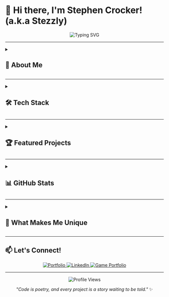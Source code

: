 # 👋 Hi there, I'm Stephen Crocker! (a.k.a Stezzly)


<div align="center">
  <img src="https://readme-typing-svg.herokuapp.com?font=Fira+Code&weight=500&size=28&pause=1000&color=4F46E5&center=true&vCenter=true&width=435&lines=Full-Stack+Developer;Game+Developer;Cloud+Architect;AI+Enthusiast" alt="Typing SVG" />
</div>

---

<details>
<summary><h2>🚀 About Me</h2></summary>

I'm a passionate **Full-Stack Developer** with a unique blend of technical expertise and creative problem-solving skills. Currently pursuing my **Bachelor of Computer Science**, I specialize in building innovative web applications, cross-platform mobile apps, and engaging games.

### 🎯 What I Do
- **Full-Stack Development** with modern technologies (React, Node.js, Python)
- **Mobile App Development** using Flutter and React Native
- **Game Development** with Unity (C#) and Blender
- **Cloud Architecture** on AWS with multiple certifications
- **AI Integration** and machine learning applications

</details>

---

<details>
<summary><h2>🛠️ Tech Stack</h2></summary>

### **Languages**
![Python](https://img.shields.io/badge/Python-3776AB?style=for-the-badge&logo=python&logoColor=white)
![Java](https://img.shields.io/badge/Java-ED8B00?style=for-the-badge&logo=openjdk&logoColor=white)
![JavaScript](https://img.shields.io/badge/JavaScript-F7DF1E?style=for-the-badge&logo=javascript&logoColor=black)
![C#](https://img.shields.io/badge/C%23-239120?style=for-the-badge&logo=c-sharp&logoColor=white)
![TypeScript](https://img.shields.io/badge/TypeScript-007ACC?style=for-the-badge&logo=typescript&logoColor=white)
![Dart](https://img.shields.io/badge/Dart-0175C2?style=for-the-badge&logo=dart&logoColor=white)

### **Frontend**
![React](https://img.shields.io/badge/React-20232A?style=for-the-badge&logo=react&logoColor=61DAFB)
![Next.js](https://img.shields.io/badge/Next.js-000000?style=for-the-badge&logo=next.js&logoColor=white)
![Flutter](https://img.shields.io/badge/Flutter-02569B?style=for-the-badge&logo=flutter&logoColor=white)
![Tailwind CSS](https://img.shields.io/badge/Tailwind_CSS-38B2AC?style=for-the-badge&logo=tailwind-css&logoColor=white)

### **Backend & Databases**
![Node.js](https://img.shields.io/badge/Node.js-43853D?style=for-the-badge&logo=node.js&logoColor=white)
![Express.js](https://img.shields.io/badge/Express.js-404D59?style=for-the-badge&logo=express&logoColor=white)
![Spring Boot](https://img.shields.io/badge/Spring_Boot-6DB33F?style=for-the-badge&logo=spring-boot&logoColor=white)
![MongoDB](https://img.shields.io/badge/MongoDB-4EA94B?style=for-the-badge&logo=mongodb&logoColor=white)
![PostgreSQL](https://img.shields.io/badge/PostgreSQL-316192?style=for-the-badge&logo=postgresql&logoColor=white)

### **Cloud & DevOps**
![AWS](https://img.shields.io/badge/AWS-232F3E?style=for-the-badge&logo=amazon-aws&logoColor=white)
![Docker](https://img.shields.io/badge/Docker-2496ED?style=for-the-badge&logo=docker&logoColor=white)
![Git](https://img.shields.io/badge/Git-F05032?style=for-the-badge&logo=git&logoColor=white)
![GitHub Actions](https://img.shields.io/badge/GitHub_Actions-2088FF?style=for-the-badge&logo=github-actions&logoColor=white)

### **Game Development**
![Unity](https://img.shields.io/badge/Unity-100000?style=for-the-badge&logo=unity&logoColor=white)
![Blender](https://img.shields.io/badge/Blender-F5792A?style=for-the-badge&logo=blender&logoColor=white)

</details>

---

<details>
<summary><h2>🏆 Featured Projects</h2></summary>

### 🤖 **LexAI - AI Tutor Application**
*Next.js, React, TypeScript, Prisma, MongoDB, OpenAI, Tailwind CSS*

> **🏆 Most Technical Award Winner - 2024 NL Hackathon**

A full-stack AI tutor app integrating multiple AI APIs (OpenAI, Gemini, Ollama) with secure user authentication and real-time learning experiences.

[![View Project](https://img.shields.io/badge/View_Project-4F46E5?style=for-the-badge&logo=github&logoColor=white)](https://github.com/sergi-s/spelling-practice-2)

### 🍳 **Whatchu Cooking? - Recipe Sharing App**
*Flutter, Firebase, Dart*

A cross-platform recipe sharing app utilizing Firebase Firestore for real-time data synchronization and Cloud Storage for scalable image management.

[![View Project](https://img.shields.io/badge/View_Project-4F46E5?style=for-the-badge&logo=github&logoColor=white)](https://github.com/emilydormody/GR8-WhatchuCooking-2025-Intersession)

### 🎵 **Tune Tracker - Music Library App**
*Java, React, Spring Boot, MySQL, AWS (EC2, RDS, S3)*

A full-stack music library app with React frontend and REST API backend, deployed on AWS infrastructure with comprehensive testing.

[![View Project](https://img.shields.io/badge/View_Project-4F46E5?style=for-the-badge&logo=github&logoColor=white)](https://github.com/Nasser-A-Ali/Tune-Tracker-React-Web-App)

### 💬 **Real-Time Chat Application**
*Node.js, Express, MongoDB, WebSockets*

An instant messaging app with secure authentication, online status tracking, and administrative controls using WebSocket connections.

[![View Project](https://img.shields.io/badge/View_Project-4F46E5?style=for-the-badge&logo=github&logoColor=white)](https://github.com/sarwoodford/real-time-chat-app)

### 🎮 **Game Development Portfolio**
*Unity (C#)*

- **10+ cross-platform games** developed for mobile, desktop, and web
- **1000+ plays** across published games on [stoozly.itch.io](http://stoozly.itch.io)
- Specializing in mobile game optimization and user engagement

</details>

---


<details>
<summary><h2>📊 GitHub Stats</h2></summary>

<div align="center">
  <img src="https://github-readme-stats.vercel.app/api?username=Stezzly&show_icons=true&theme=radical&hide_border=true" alt="GitHub Stats" />
  <img src="https://github-readme-streak-stats.herokuapp.com/?user=Stezzly&theme=radical&hide_border=true" alt="GitHub Streak" />
</div>

<div align="center">
  <img src="https://github-readme-stats.vercel.app/api/top-langs/?username=Stezzly&layout=compact&theme=radical&hide_border=true" alt="Top Languages" />
</div>

</details>

---

<details>
<summary><h2>🌟 What Makes Me Unique</h2></summary>

- **🎮 Game Developer**: Published 10+ games with 1000+ plays
- **☁️ Cloud Expert**: AWS certified with hands-on infrastructure experience
- **🤖 AI Enthusiast**: Experience integrating multiple AI APIs in production applications
- **📱 Cross-Platform**: Expertise in both mobile and web development
- **🏆 Award Winner**: Recognized for technical excellence at hackathons
- **🎓 Educator**: Passionate about teaching and mentoring others

</details>

---

<summary><h2>📫 Let's Connect!</h2></summary>

<div align="center">
  <a href="https://stephencrocker.net" target="_blank">
    <img src="https://img.shields.io/badge/Portfolio-4F46E5?style=for-the-badge&logo=About.me&logoColor=white" alt="Portfolio" />
  </a>
  <a href="https://linkedin.com/in/stephen-crocker-nl" target="_blank">
    <img src="https://img.shields.io/badge/LinkedIn-0077B5?style=for-the-badge&logo=linkedin&logoColor=white" alt="LinkedIn" />
  </a>
  <a href="http://stoozly.itch.io" target="_blank">
    <img src="https://img.shields.io/badge/Game_Portfolio-FF6B6B?style=for-the-badge&logo=itch.io&logoColor=white" alt="Game Portfolio" />
  </a>
</div>

</details>

---

<div align="center">
  <img src="https://komarev.com/ghpvc/?username=Stezzly&style=flat-square&color=4F46E5" alt="Profile Views" />
  
  *"Code is poetry, and every project is a story waiting to be told."* ✨
</div> 
